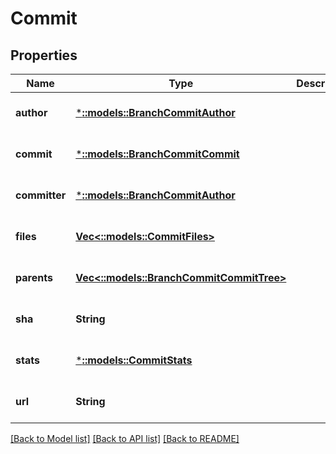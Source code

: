 # Commit

## Properties
Name | Type | Description | Notes
------------ | ------------- | ------------- | -------------
**author** | [***::models::BranchCommitAuthor**](branch_commit_author.md) |  | [optional] [default to null]
**commit** | [***::models::BranchCommitCommit**](branch_commit_commit.md) |  | [optional] [default to null]
**committer** | [***::models::BranchCommitAuthor**](branch_commit_author.md) |  | [optional] [default to null]
**files** | [**Vec<::models::CommitFiles>**](commit_files.md) |  | [optional] [default to null]
**parents** | [**Vec<::models::BranchCommitCommitTree>**](branch_commit_commit_tree.md) |  | [optional] [default to null]
**sha** | **String** |  | [optional] [default to null]
**stats** | [***::models::CommitStats**](commit_stats.md) |  | [optional] [default to null]
**url** | **String** |  | [optional] [default to null]

[[Back to Model list]](../README.md#documentation-for-models) [[Back to API list]](../README.md#documentation-for-api-endpoints) [[Back to README]](../README.md)


